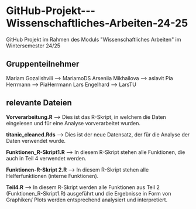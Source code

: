 # GitHub-Projekt---Wissenschaftliches-Arbeiten-24-25
GitHub Projekt im Rahmen des Moduls "Wissenschaftliches Arbeiten" im Wintersemester 24/25
## Gruppenteilnehmer
Mariam Gozalishvili --> MariamoDS 
Arseniia Mikhailova --> aslavit
Pia Herrmann  --> PiaHerrmann
Lars Engelhard --> LarsTU
## relevante Dateien

**Vorverarbeitung.R** --> Dies ist das R-Skript, in welchem die Daten eingelesen und für eine Analyse vorverarbeitet wurden.

**titanic_cleaned.Rds** --> Dies ist der neue Datensatz, der für die Analyse der Daten verwendet wurde.

**Funktionen_R-Skript1.R** --> In diesem R-Skript stehen alle Funktionen, die auch in Teil 4 verwendet werden.

**Funktionen-R-Skript 2.R** --> In diesem R-Skript stehen alle Helferfunktionen (interne Funktionen).

**Teil4.R** --> In diesem R-Skript werden alle Funktionen aus Teil 2 (Funktionen_R-Skript1.R) ausgeführt und die Ergebnisse in Form von Graphiken/ Plots werden entsprechend analysiert und interpretiert.
